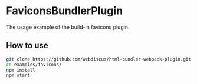 # FaviconsBundlerPlugin

The usage example of the build-in favicons plugin.

## How to use

```sh
git clone https://github.com/webdiscus/html-bundler-webpack-plugin.git
cd examples/favicons/
npm install
npm start
```
